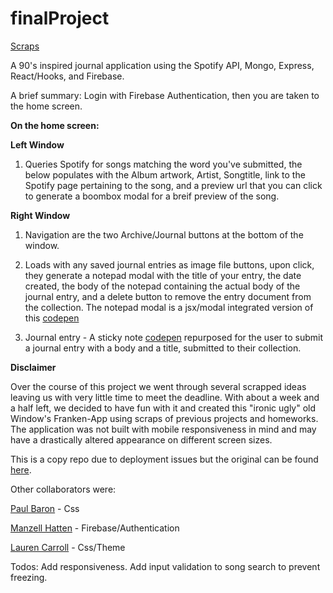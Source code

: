 # finalProject

[Scraps](https://scrapsproject.herokuapp.com/)

A 90's inspired journal application using the Spotify API, Mongo, Express, React/Hooks, and Firebase.

A brief summary: Login with Firebase Authentication, then you are taken to the home screen. 

**On the home screen:** 
    
   **Left Window**
1. Queries Spotify for songs matching the word you've submitted, the below populates with the Album artwork, Artist, Songtitle, link to the Spotify page pertaining to the song, and a preview url that you can click to generate a boombox modal for a breif preview of the song.

  **Right Window**
1. Navigation are the two Archive/Journal buttons at the bottom of the window.  
  
2. Loads with any saved journal entries as image file buttons, upon click, they generate a notepad modal with the title of your entry, the date created, the body of the notepad containing the actual body of the journal entry, and a delete button to remove the entry document from the collection. The notepad modal is a jsx/modal integrated version of this [codepen](https://codepen.io/sadcry/pen/WGqpKx)

3. Journal entry - A sticky note [codepen](https://codepen.io/edmondko/pen/udcHG) repurposed for the user to submit a journal entry with a body and a title, submitted to their collection.


**Disclaimer**


Over the course of this project we went through several scrapped ideas leaving us with very little time to meet the deadline. With about a week and a half left, we decided to have fun with it and created this "ironic ugly" old Window's Franken-App using scraps of previous projects and homeworks. The application was not built with mobile responsiveness in mind and may have a drastically altered appearance on different screen sizes.

This is a copy repo due to deployment issues but the original can be found [here](https://github.com/cptaylor38/finalProject).

Other collaborators were: 
  
[Paul Baron](https://github.com/pbaron90) - Css

[Manzell Hatten](https://github.com/manhatten331) - Firebase/Authentication

[Lauren Carroll](https://github.com/ashlaurencarroll) - Css/Theme


Todos:
Add responsiveness. 
Add input validation to song search to prevent freezing.



